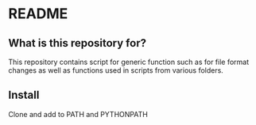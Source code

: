 # README #

## What is this repository for? ##

This repository contains script for generic function such as for file format changes as well as functions used in scripts from various folders.

## Install

Clone and add to PATH and PYTHONPATH